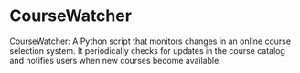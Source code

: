 # CourseWatcher
CourseWatcher: A Python script that monitors changes in an online course selection system. It periodically checks for updates in the course catalog and notifies users when new courses become available.
